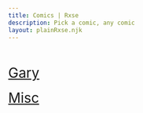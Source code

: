 ```yaml
---
title: Comics | Rxse
description: Pick a comic, any comic
layout: plainRxse.njk
---
```

<br />
<br />

<a href="Gary/01/01/" style="font-size: 200%;">
    Gary
</a>
<br /><br />
<a href="Misc/01/01" style="font-size: 200%;">
    Misc
</a>
